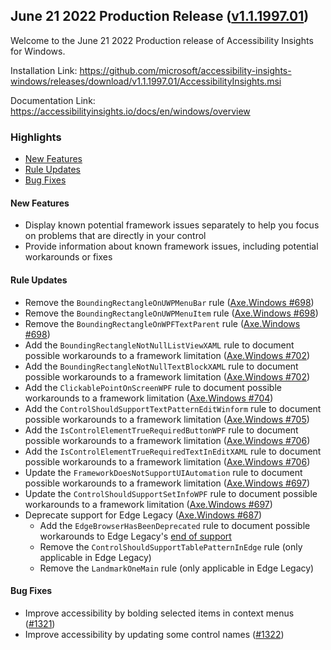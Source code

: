 ## June 21 2022 Production Release ([v1.1.1997.01](https://github.com/Microsoft/accessibility-insights-windows/releases/tag/v1.1.1997.01))

Welcome to the June 21 2022 Production release of Accessibility Insights for Windows.

Installation Link: https://github.com/microsoft/accessibility-insights-windows/releases/download/v1.1.1997.01/AccessibilityInsights.msi

Documentation Link: https://accessibilityinsights.io/docs/en/windows/overview

### Highlights

- [New Features](#new-features)
- [Rule Updates](#rule-updates)
- [Bug Fixes](#bug-fixes)

#### New Features
- Display known potential framework issues separately to help you focus on problems that are directly in your control
- Provide information about known framework issues, including potential workarounds or fixes

#### Rule Updates
- Remove the `BoundingRectangleOnUWPMenuBar` rule ([Axe.Windows #698](https://github.com/microsoft/axe-windows/pull/698))
- Remove the `BoundingRectangleOnUWPMenuItem` rule ([Axe.Windows #698](https://github.com/microsoft/axe-windows/pull/698))
- Remove the `BoundingRectangleOnWPFTextParent` rule ([Axe.Windows #698](https://github.com/microsoft/axe-windows/pull/698))
- Add the `BoundingRectangleNotNullListViewXAML` rule to document possible workarounds to a framework limitation ([Axe.Windows #702](https://github.com/microsoft/axe-windows/pull/702))
- Add the `BoundingRectangleNotNullTextBlockXAML` rule to document possible workarounds to a framework limitation ([Axe.Windows #702](https://github.com/microsoft/axe-windows/pull/702))
- Add the `ClickablePointOnScreenWPF` rule to document possible workarounds to a framework limitation ([Axe.Windows #704](https://github.com/microsoft/axe-windows/pull/704))
- Add the `ControlShouldSupportTextPatternEditWinform` rule to document possible workarounds to a framework limitation ([Axe.Windows #705](https://github.com/microsoft/axe-windows/pull/705))
- Add the `IsControlElementTrueRequiredButtonWPF` rule to document possible workarounds to a framework limitation ([Axe.Windows #706](https://github.com/microsoft/axe-windows/pull/706))
- Add the `IsControlElementTrueRequiredTextInEditXAML` rule to document possible workarounds to a framework limitation ([Axe.Windows #706](https://github.com/microsoft/axe-windows/pull/706))
- Update the `FrameworkDoesNotSupportUIAutomation` rule to document possible workarounds to a framework limitation ([Axe.Windows #697](https://github.com/microsoft/axe-windows/pull/697))
- Update the `ControlShouldSupportSetInfoWPF` rule to document possible workarounds to a framework limitation ([Axe.Windows #697](https://github.com/microsoft/axe-windows/pull/697))
- Deprecate support for Edge Legacy ([Axe.Windows #687](https://github.com/microsoft/axe-windows/pull/687))
  - Add the `EdgeBrowserHasBeenDeprecated` rule to document possible workarounds to Edge Legacy's [end of support](https://docs.microsoft.com/en-us/lifecycle/announcements/edge-legacy-eos-details)
  - Remove the `ControlShouldSupportTablePatternInEdge` rule (only applicable in Edge Legacy)
  - Remove the `LandmarkOneMain` rule (only applicable in Edge Legacy)

#### Bug Fixes

- Improve accessibility by bolding selected items in context menus ([#1321](https://github.com/microsoft/accessibility-insights-windows/pull/1321))
- Improve accessibility by updating some control names ([#1322](https://github.com/microsoft/accessibility-insights-windows/issues/1322))
